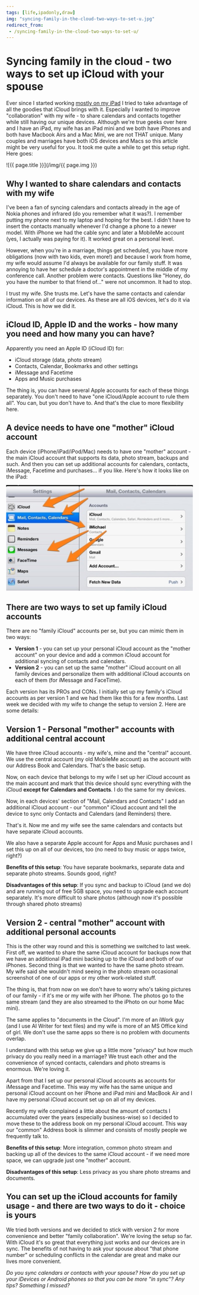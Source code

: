 ```yaml
---
tags: [life,ipadonly,draw]
img: "syncing-family-in-the-cloud-two-ways-to-set-u.jpg"
redirect_from:
 - /syncing-family-in-the-cloud-two-ways-to-set-u/
---
```


# Syncing family in the cloud - two ways to set up iCloud with your spouse


Ever since I started working [mostly on my iPad](/ipadonly) I tried to take advantage of all the goodies that iCloud brings with it. Especially I wanted to improve "collaboration" with my wife - to share calendars and contacts together while still having our unique devices. Although we're true geeks over here and I have an iPad, my wife has an iPad mini and we both have iPhones and both have Macbook Airs and a Mac Mini, we are not THAT unique. Many couples and marriages have both iOS devices and Macs so this article might be very useful for you. It took me quite a while to get this setup right. Here goes:

<!--More-->

![{{ page.title }}](/img/{{ page.img }})

## Why I wanted to share calendars and contacts with my wife

I've been a fan of syncing calendars and contacts already in the age of Nokia phones and infrared (do you remember what it was?). I remember putting my phone next to my laptop and hoping for the best. I didn't have to insert the contacts manually whenever I'd change a phone to a newer model. With iPhone we had the cable sync and later a MobileMe account (yes, I actually was paying for it). It worked great on a personal level.

However, when you're in a marriage, things get scheduled, you have more obligations (now with two kids, even more!) and because I work from home, my wife would assume I'd always be available for our family stuff. It was annoying to have her schedule a doctor's appointment in the middle of my conference call. Another problem were contacts. Questions like "Honey, do you have the number to that friend of..." were not uncommon. It had to stop.

I trust my wife. She trusts me. Let's have the same contacts and calendar information on all of our devices. As these are all iOS devices, let's do it via iCloud. This is how we did it.

## iCloud ID, Apple ID and the works - how many you need and how many you can have?

Apparently you need an Apple ID (iCloud ID) for:

  * iCloud storage (data, photo stream)
  * Contacts, Calendar, Bookmarks and other settings
  * iMessage and Facetime
  * Apps and Music purchases

The thing is, you can have several Apple accounts for each of these things separately. You don't need to have "one iCloud/Apple account to rule them all". You can, but you don't have to. And that's the clue to more flexibility here.

## A device needs to have one "mother" iCloud account

Each device (iPhone/iPad/iPod/Mac) needs to have one "mother" account - the main iCloud account that supports its data, photo stream, backups and such. And then you can set up additional accounts for calendars, contacts, iMessage, Facetime and purchases... if you like. Here's how it looks like on the iPad:

![{{ page.title }} 2](/img/syncing-family-in-the-cloud-two-ways-to-set-u-2.jpg)

## There are two ways to set up family iCloud accounts

There are no "family iCloud" accounts per se, but you can mimic them in two ways:

* **Version 1** - you can set up your personal iCloud account as the "mother account" on your device and add a common iCloud account for additional syncing of contacts and calendars.
* **Version 2** - you can set up the same "mother" iCloud account on all family devices and personalize them with additional iCloud accounts on each of them (for iMessage and FaceTime).

Each version has its PROs and CONs. I initially set up my family's iCloud accounts as per version 1 and we had them like this for a few months. Last week we decided with my wife to change the setup to version 2. Here are some details:

## Version 1 - Personal "mother" accounts with additional central account

We have three iCloud accounts - my wife's, mine and the "central" account. We use the central account (my old MobileMe account) as the account with our Address Book and Calendars. That's the basic setup.

Now, on each device that belongs to my wife I set up her iCloud account as the main account and mark that this device should sync everything with the iCloud **except for Calendars and Contacts**. I do the same for my devices.

Now, in each devices' section of "Mail, Calendars and Contacts" I add an additional iCloud account - our "common" iCloud account and tell the device to sync only Contacts and Calendars (and Reminders) there.

That's it. Now me and my wife see the same calendars and contacts but have separate iCloud accounts.

We also have a separate Apple account for Apps and Music purchases and I set this up on all of our devices, too (no need to buy music or apps twice, right?)

**Benefits of this setup**: You have separate bookmarks, separate data and separate photo streams. Sounds good, right?

**Disadvantages of this setup**: If you sync and backup to iCloud (and we do) and are running out of free 5GB space, you need to upgrade each account separately. It's more difficult to share photos (although now it's possible through shared photo streams)

## Version 2 - central "mother" account with additional personal accounts

This is the other way round and this is something we switched to last week. First off, we wanted to share the same iCloud account for backups now that we have an additional iPad mini backing up to the iCloud and both of our iPhones. Second thing is that we wanted to have the same photo stream. My wife said she wouldn't mind seeing in the photo stream occasional screenshot of one of our apps or my other work-related stuff.

The thing is, that from now on we don't have to worry who's taking pictures of our family - if it's me or my wife with her iPhone. The photos go to the same stream (and they are also streamed to the iPhoto on our home Mac mini).

The same applies to "documents in the Cloud". I'm more of an iWork guy (and I use AI Writer for text files) and my wife is more of an MS Office kind of girl. We don't use the same apps so there is no problem with documents overlap.

I understand with this setup we give up a little more "privacy" but how much privacy do you really need in a marriage? We trust each other and the convenience of synced contacts, calendars and photo streams is enormous. We're loving it.

Apart from that I set up our personal iCloud accounts as accounts for iMessage and Facetime. This way my wife has the same unique and personal iCloud account on her iPhone and iPad mini and MacBook Air and I have my personal iCloud account set up on all of my devices.

Recently my wife complained a little about the amount of contacts I accumulated over the years (especially business-wise) so I decided to move these to the address book on my personal iCloud account. This way our "common" Address book is slimmer and consists of mostly people we frequently talk to.

**Benefits of this setup**: More integration, common photo stream and backing up all of the devices to the same iCloud account - if we need more space, we can upgrade just one "mother" account.

**Disadvantages of this setup**: Less privacy as you share photo streams and documents.

## You can set up the iCloud accounts for family usage - and there are two ways to do it - choice is yours

We tried both versions and we decided to stick with version 2 for more convenience and better "family collaboration". We're loving the setup so far. With iCloud it's so great that everything just works and our devices are in sync. The benefits of not having to ask your spouse about "that phone number" or scheduling conflicts in the calendar are great and make our lives more convenient.

_Do you sync calendars or contacts with your spouse? How do you set up your iDevices or Android phones so that you can be more "in sync"? Any tips? Something I missed?_


[n]: https://michael.gratis/nozbe